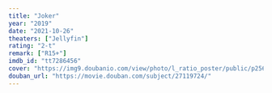 ```yaml
---
title: "Joker"
year: "2019"
date: "2021-10-26"
theaters: ["Jellyfin"]
rating: "2-t"
remark: ["R15+"]
imdb_id: "tt7286456"
cover: "https://img9.doubanio.com/view/photo/l_ratio_poster/public/p2567198874.jpg"
douban_url: "https://movie.douban.com/subject/27119724/"
---
```

